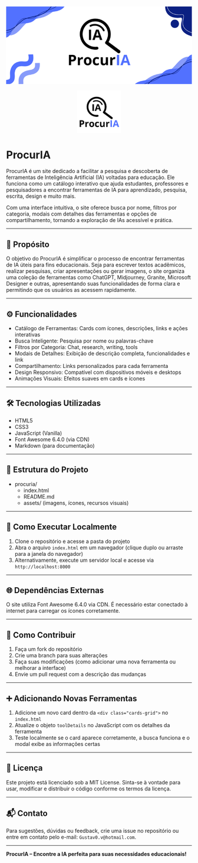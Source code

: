 <p align="center">
  <img src="./assets/banner.png" alt="Banner ProcurIA" style="max-width: 100%;">
</p>

<p align="center">
  <img src="./assets/logo.png" alt="Logo ProcurIA" width="120">
</p>

# ProcurIA

ProcurIA é um site dedicado a facilitar a pesquisa e descoberta de ferramentas de Inteligência Artificial (IA) voltadas para educação. Ele funciona como um catálogo interativo que ajuda estudantes, professores e pesquisadores a encontrar ferramentas de IA para aprendizado, pesquisa, escrita, design e muito mais.

Com uma interface intuitiva, o site oferece busca por nome, filtros por categoria, modais com detalhes das ferramentas e opções de compartilhamento, tornando a exploração de IAs acessível e prática.

---

## 🎯 Propósito

O objetivo do ProcurIA é simplificar o processo de encontrar ferramentas de IA úteis para fins educacionais. Seja para escrever textos acadêmicos, realizar pesquisas, criar apresentações ou gerar imagens, o site organiza uma coleção de ferramentas como ChatGPT, Midjourney, Granite, Microsoft Designer e outras, apresentando suas funcionalidades de forma clara e permitindo que os usuários as acessem rapidamente.

---

## ⚙️ Funcionalidades

- Catálogo de Ferramentas: Cards com ícones, descrições, links e ações interativas  
- Busca Inteligente: Pesquisa por nome ou palavras-chave  
- Filtros por Categoria: Chat, research, writing, tools  
- Modais de Detalhes: Exibição de descrição completa, funcionalidades e link  
- Compartilhamento: Links personalizados para cada ferramenta  
- Design Responsivo: Compatível com dispositivos móveis e desktops  
- Animações Visuais: Efeitos suaves em cards e ícones  

---

## 🛠️ Tecnologias Utilizadas

- HTML5  
- CSS3  
- JavaScript (Vanilla)  
- Font Awesome 6.4.0 (via CDN)  
- Markdown (para documentação)

---

## 📁 Estrutura do Projeto

- procuria/  
  - index.html  
  - README.md  
  - assets/ (imagens, ícones, recursos visuais)

---

## 🚀 Como Executar Localmente

1. Clone o repositório e acesse a pasta do projeto  
2. Abra o arquivo `index.html` em um navegador (clique duplo ou arraste para a janela do navegador)  
3. Alternativamente, execute um servidor local e acesse via `http://localhost:8000`

---

## 🌐 Dependências Externas

O site utiliza Font Awesome 6.4.0 via CDN. É necessário estar conectado à internet para carregar os ícones corretamente.

---

## 🤝 Como Contribuir

1. Faça um fork do repositório  
2. Crie uma branch para suas alterações  
3. Faça suas modificações (como adicionar uma nova ferramenta ou melhorar a interface)  
4. Envie um pull request com a descrição das mudanças

---

## ➕ Adicionando Novas Ferramentas

1. Adicione um novo card dentro da `<div class="cards-grid">` no `index.html`  
2. Atualize o objeto `toolDetails` no JavaScript com os detalhes da ferramenta  
3. Teste localmente se o card aparece corretamente, a busca funciona e o modal exibe as informações certas

---

## 📄 Licença

Este projeto está licenciado sob a MIT License. Sinta-se à vontade para usar, modificar e distribuir o código conforme os termos da licença.

---

## 📬 Contato

Para sugestões, dúvidas ou feedback, crie uma issue no repositório ou entre em contato pelo e-mail: `Gustav0.v@hotmail.com`.

---

**ProcurIA – Encontre a IA perfeita para suas necessidades educacionais!**
